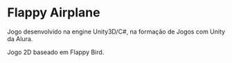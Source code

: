 # Flappy Airplane

<p>Jogo desenvolvido na engine Unity3D/C#, na formação de Jogos com Unity da Alura.</p>
<p>Jogo 2D baseado em Flappy Bird.</p>
 
